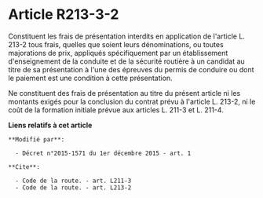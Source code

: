 # Article R213-3-2

Constituent les frais de présentation interdits en application de l'article L. 213-2 tous frais, quelles que soient leurs
dénominations, ou toutes majorations de prix, appliqués spécifiquement par un établissement d'enseignement de la conduite et
de la sécurité routière à un candidat au titre de sa présentation à l'une des épreuves du permis de conduire ou dont le
paiement est une condition à cette présentation. 

Ne constituent des frais de présentation au titre du présent article ni les montants exigés pour la conclusion du contrat
prévu à l'article L. 213-2, ni le coût de la formation initiale prévue aux articles L. 211-3 et L. 211-4.

**Liens relatifs à cet article**

	**Modifié par**:

	  - Décret n°2015-1571 du 1er décembre 2015 - art. 1

	**Cite**:

	  - Code de la route. - art. L211-3
	  - Code de la route. - art. L213-2

